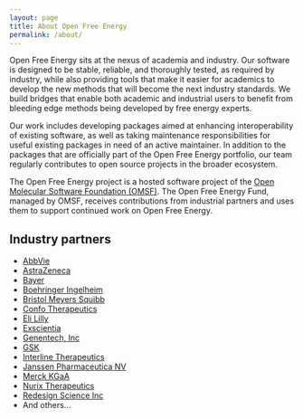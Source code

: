```yaml
---
layout: page
title: About Open Free Energy
permalink: /about/
---
```


Open Free Energy sits at the nexus of academia and industry.
Our software is designed to be stable, reliable, and thoroughly tested, as
required by industry, while also providing tools that make it easier for
academics to develop the new methods that will become the next industry
standards. We build bridges that enable both academic and industrial users to
benefit from bleeding edge methods being developed by free energy experts.

Our work includes developing packages aimed at enhancing interoperability of
existing software, as well as taking maintenance responsibilities for useful
existing packages in need of an active maintainer. In addition to the packages
that are officially part of the Open Free Energy portfolio, our team regularly
contributes to open source projects in the broader ecosystem.

The Open Free Energy project is a hosted software project of the [Open Molecular
Software Foundation (OMSF)](https://omsf.io/).
The Open Free Energy Fund, managed by OMSF, receives contributions from industrial partners and uses them to support continued work on Open Free Energy.


## Industry partners

- [AbbVie](https://www.abbvie.com/)
- [AstraZeneca](https://www.astrazeneca.com/)
- [Bayer](https://www.bayer.com/en/)
- [Boehringer Ingelheim](https://www.boehringer-ingelheim.com)
- [Bristol Meyers Squibb](https://www.bms.com/)
- [Confo Therapeutics](https://www.confotherapeutics.com/)
- [Eli Lilly](https://www.lilly.com/)
- [Exscientia](https://www.exscientia.ai/)
- [Genentech, Inc](https://www.gene.com/)
- [GSK](https://www.gsk.com/en-gb/)
- [Interline Therapeutics](https://www.interlinetx.com/)
- [Janssen Pharmaceutica NV](https://www.janssen.com/)
- [Merck KGaA](https://www.merckgroup.com/en)
- [Nurix Therapeutics](https://www.nurixtx.com/)
- [Redesign Science Inc](https://www.redesignscience.com/)
- And others...
